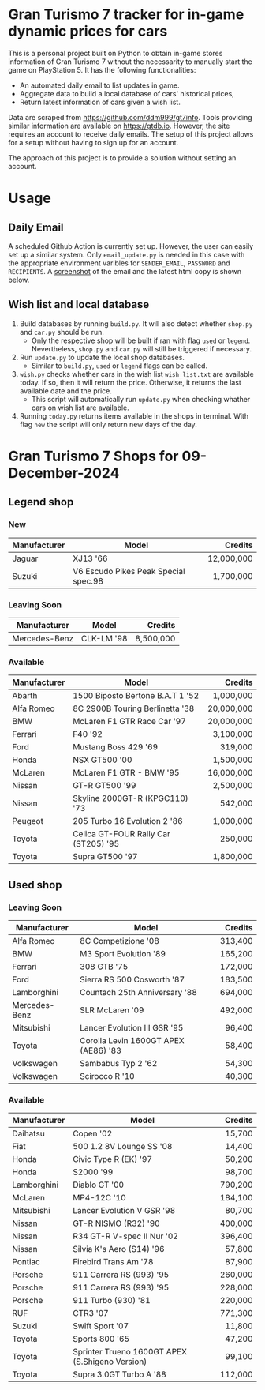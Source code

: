 # Gran Turismo 7 tracker for in-game dynamic prices for cars

This is a personal project built on Python to obtain in-game stores information of Gran Turismo 7 without the necessarity to manually start the game on PlayStation 5. It has the following functionalities:

- An automated daily email to list updates in game.
- Aggregate data to build a local database of cars' historical prices,
- Return latest information of cars given a wish list.

Data are scraped from https://github.com/ddm999/gt7info. Tools providing similar information are available on https://gtdb.io. However, the site requires an account to receive daily emails. The setup of this project allows for a setup without having to sign up for an account.

The approach of this project is to provide a solution without setting an account.

# Usage

## Daily Email

A scheduled Github Action is currently set up. However, the user can easily set up a similar system. Only `email_update.py` is needed in this case with the appropriate environment varibles for `SENDER_EMAIL`, `PASSWORD` and `RECIPIENTS`. A [screenshot](https://raw.githubusercontent.com/marcohoucheng/Gran-Turismo-7-Price-Tracker/main/data/email_screenshot.png) of the email and the latest html copy is shown below.

## Wish list and local database

1. Build databases by running `build.py`. It will also detect whether `shop.py` and `car.py` should be run.
    - Only the respective shop will be built if ran with flag `used` or `legend`. Nevertheless, `shop.py` and `car.py` will still be triggered if necessary.
2. Run `update.py` to update the local shop databases.
    - Similar to `build.py`, `used` or `legend` flags can be called.
3. `wish.py` checks whether cars in the wish list `wish_list.txt` are available today. If so, then it will return the price. Otherwise, it returns the last available date and the price.
    - This script will automatically run `update.py` when checking whather cars on wish list are available.
4. Running `today.py` returns items available in the shops in terminal. With flag `new` the script will only return new days of the day.


# Gran Turismo 7 Shops for 09-December-2024



## Legend shop

### New
 | Manufacturer | Model | Credits |
 | --- | --- | --: |
|Jaguar|XJ13 '66|12,000,000|
|Suzuki|V6 Escudo Pikes Peak Special spec.98|1,700,000|

### Leaving Soon
 | Manufacturer | Model | Credits |
 | --- | --- | --: |
|Mercedes-Benz|CLK-LM '98|8,500,000|

### Available
 | Manufacturer | Model | Credits |
 | --- | --- | --: |
|Abarth|1500 Biposto Bertone B.A.T 1 '52|1,000,000|
|Alfa Romeo|8C 2900B Touring Berlinetta '38|20,000,000|
|BMW|McLaren F1 GTR Race Car '97|20,000,000|
|Ferrari|F40 '92|3,100,000|
|Ford|Mustang Boss 429 '69|319,000|
|Honda|NSX GT500 '00|1,500,000|
|McLaren|McLaren F1 GTR - BMW '95|16,000,000|
|Nissan|GT-R GT500 '99|2,500,000|
|Nissan|Skyline 2000GT-R (KPGC110) '73|542,000|
|Peugeot|205 Turbo 16 Evolution 2 '86|1,000,000|
|Toyota|Celica GT-FOUR Rally Car (ST205) '95|250,000|
|Toyota|Supra GT500 '97|1,800,000|


## Used shop

### Leaving Soon
 | Manufacturer | Model | Credits |
 | --- | --- | --: |
|Alfa Romeo|8C Competizione '08|313,400|
|BMW|M3 Sport Evolution '89|165,200|
|Ferrari|308 GTB '75|172,000|
|Ford|Sierra RS 500 Cosworth '87|183,500|
|Lamborghini|Countach 25th Anniversary '88|694,000|
|Mercedes-Benz|SLR McLaren '09|492,000|
|Mitsubishi|Lancer Evolution III GSR '95|96,400|
|Toyota|Corolla Levin 1600GT APEX (AE86) '83|58,400|
|Volkswagen|Sambabus Typ 2 '62|54,300|
|Volkswagen|Scirocco R '10|40,300|

### Available
 | Manufacturer | Model | Credits |
 | --- | --- | --: |
|Daihatsu|Copen '02|15,700|
|Fiat|500 1.2 8V Lounge SS '08|14,400|
|Honda|Civic Type R (EK) '97|50,200|
|Honda|S2000 '99|98,700|
|Lamborghini|Diablo GT '00|790,200|
|McLaren|MP4-12C '10|184,100|
|Mitsubishi|Lancer Evolution V GSR '98|80,700|
|Nissan|GT-R NISMO (R32) '90|400,000|
|Nissan|R34 GT-R V-spec II Nur '02|396,400|
|Nissan|Silvia K's Aero (S14) '96|57,800|
|Pontiac|Firebird Trans Am '78|87,900|
|Porsche|911 Carrera RS (993) '95|260,000|
|Porsche|911 Carrera RS (993) '95|228,000|
|Porsche|911 Turbo (930) '81|220,000|
|RUF|CTR3 '07|771,300|
|Suzuki|Swift Sport '07|11,800|
|Toyota|Sports 800 '65|47,200|
|Toyota|Sprinter Trueno 1600GT APEX (S.Shigeno Version)|99,100|
|Toyota|Supra 3.0GT Turbo A '88|112,000|
